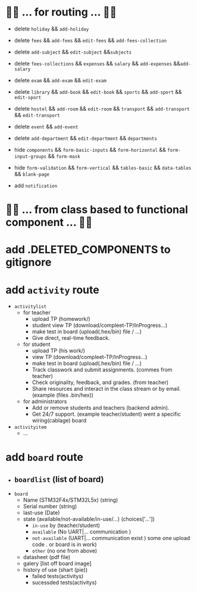 # 🚩🚩 ... for routing ... 🚩🚩
- delete `holiday` && `add-holiday` 
- delete `fees` && `add-fees` && `edit-fees` && `add-fees-collection` 
- delete `add-subject` && `edit-subject` &&`subjects` 
- delete `fees-collections` && `expenses` && `salary` && `add-expenses` &&`add-salary` 
- delete `exam` && `add-exam` && `edit-exam`
- delete `library` && `add-book` && `edit-book` && `sports` && `add-sport` && `edit-sport` 
- delete `hostel` && `add-room` && `edit-room` && `transport` && `add-transport` && `edit-transport` 
- delete `event` && `add-event` 
- delete `add-department` && `edit-department` && `departments`

- hide `components` && `form-basic-inputs` && `form-horizontal` && `form-input-groups` && `form-mask`
- hide `form-validation` && `form-vertical`  && `tables-basic` && `data-tables` && `blank-page` 
- add `notification` 

# 🚩🚩 ... from class based to functional component ... 🚩🚩
# add .DELETED_COMPONENTS to gitignore #
# add `activity` route 
- `activitylist` 
  - for teacher 
    - upload TP (homework/)
    - student view TP (download/compleet-TP/InProgress...)
    - make test in board (upload(.hex/bin) file / ...)
    - Give direct, real-time feedback.
  - for student 
    - upload TP (his work/)
    - view TP (download/compleet-TP/InProgress...)
    - make test in board (upload(.hex/bin) file / ...)
    - Track classwork and submit assignments. (commes from teacher)
    - Check originality, feedback, and grades. (from teacher)
    - Share resources and interact in the class stream or by email. (example (files .bin/hex))
  - for administrators 
    - Add or remove students and teachers (backend admin).
    - Get 24/7 support. (example teacher/student) went a specific wiring(cablage) board
- `activityitem` 
  - ...
# add `board` route
- `boardlist` (list of board)
  - 
- `board`
  - Name (STM32F4x/STM32L5x)  (string)
  - Serial number (string)
  - last-use (Date)
  - state (available/not-available/in-use/...) (choices['...'])
    - `in-use` by (teacher/student)
    - `available` (No UART|... communication ) 
    - `not-available` (UART|... communication exist ) some one upload code . or board is in work)
    - `other` (no one from above)
  - datasheet (pdf file)
  - galery [list off board image]
  - history of use (shart (pie))
    - failed tests(activitys)
    - sucessded tests(activitys)
